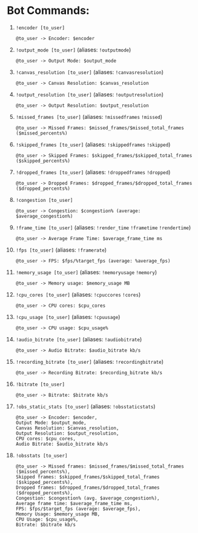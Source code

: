# Bot Commands:
1. `!encoder [to_user]`

	```
	@to_user -> Encoder: $encoder
	```
2. `!output_mode [to_user]` (aliases: `!outputmode`)

	```
	@to_user -> Output Mode: $output_mode
	```
3. `!canvas_resolution [to_user]` (aliases: `!canvasresolution`)

	```
	@to_user -> Canvas Resolution: $canvas_resolution
	```
4. `!output_resolution [to_user]` (aliases: `!outputresolution`)

	```
	@to_user -> Output Resolution: $output_resolution
	```
5. `!missed_frames [to_user]` (aliases: `!missedframes` `!missed`)

	```
	@to_user -> Missed Frames: $missed_frames/$missed_total_frames ($missed_percents%)
	```
6. `!skipped_frames [to_user]` (aliases: `!skippedframes` `!skipped`)

	```
	@to_user -> Skipped Frames: $skipped_frames/$skipped_total_frames ($skipped_percents%)
	```
7. `!dropped_frames [to_user]` (aliases: `!droppedframes` `!dropped`)

	```
	@to_user -> Dropped Frames: $dropped_frames/$dropped_total_frames ($dropped_percents%)
	```
8. `!congestion [to_user]`

	```
	@to_user -> Congestion: $congestion% (average: $average_congestion%)
	```
9. `!frame_time [to_user]` (aliases: `!render_time` `!frametime` `!rendertime`)

	```
	@to_user -> Average Frame Time: $average_frame_time ms
	```
10. `!fps [to_user]` (aliases: `!framerate`)

	```
	@to_user -> FPS: $fps/%target_fps (average: %average_fps)
	```
11. `!memory_usage [to_user]` (aliases: `!memoryusage` `!memory`)

	```
	@to_user -> Memory usage: $memory_usage MB
	```
12. `!cpu_cores [to_user]` (aliases: `!cpuccores` `!cores`)

	```
	@to_user -> CPU cores: $cpu_cores
	```
13. `!cpu_usage [to_user]` (aliases: `!cpuusage`)

	```
	@to_user -> CPU usage: $cpu_usage%
	```
14. `!audio_bitrate [to_user]` (aliases: `!audiobitrate`)

	```
	@to_user -> Audio Bitrate: $audio_bitrate kb/s
	```
15. `!recording_bitrate [to_user]` (aliases: `!recordingbitrate`)

	```
	@to_user -> Recording Bitrate: $recording_bitrate kb/s
	```
16. `!bitrate [to_user]`

	```
	@to_user -> Bitrate: $bitrate kb/s
	```
17. `!obs_static_stats [to_user]`  (aliases: `!obsstaticstats`)

	```
	@to_user -> Encoder: $encoder,
	Output Mode: $output_mode,
	Canvas Resolution: $canvas_resolution,
	Output Resolution: $output_resolution,
	CPU cores: $cpu_cores,
	Audio Bitrate: $audio_bitrate kb/s
	```
18. `!obsstats [to_user]`

	```
	@to_user -> Missed frames: $missed_frames/$missed_total_frames ($missed_percents%),
	Skipped frames: $skipped_frames/$skipped_total_frames ($skipped_percents%),
	Dropped frames: $dropped_frames/$dropped_total_frames ($dropped_percents%),
	Congestion: $congestion% (avg. $average_congestion%),
	Average frame time: $average_frame_time ms,
	FPS: $fps/$target_fps (average: $average_fps),
	Memory Usage: $memory_usage MB,
	CPU Usage: $cpu_usage%,
	Bitrate: $bitrate kb/s
	```
	
	